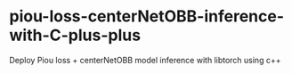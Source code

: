 # piou-loss-centerNetOBB-inference-with-C-plus-plus
Deploy Piou loss + centerNetOBB model inference with libtorch using c++
